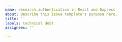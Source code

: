 ```yaml
---
name: research authentication in React and Express
about: Describe this issue template's purpose here.
title: ''
labels: technical debt
assignees: ''

---
```



